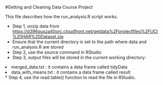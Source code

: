 #Getting and Cleaning Data Course Project

This file describes how the run_analysis.R script works.

* Step 1, unzip data from 
  <a>https://d396qusza40orc.cloudfront.net/getdata%2Fprojectfiles%2FUCI%20HAR%20Dataset.zip</a>
* Ensure that the current directory is set to the path where data and run_analysis.R are stored
* Step 2, use the source command in RStudio
* Step 3, output files will be stored in the current working directory:
 <li>merged_data.txt : it contains a data frame called tidyData</li>
 <li>data_with_means.txt : it contains a data frame called result</li>
* Step 4, use the read.table() function to read the file in RStudio.